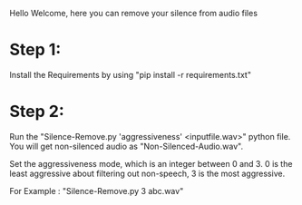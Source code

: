 Hello Welcome, here you can remove your silence from audio files

# Step 1: 

Install the Requirements by using "pip install -r requirements.txt"

# Step 2: 

Run the "Silence-Remove.py 'aggressiveness' <inputfile.wav>" python file. You will get non-silenced audio as "Non-Silenced-Audio.wav".

Set the aggressiveness mode, which is an integer between 0 and 3. 0 is the least aggressive about filtering out non-speech, 3 is the most aggressive.

For Example : "Silence-Remove.py 3 abc.wav"
